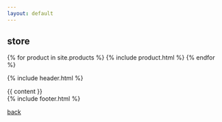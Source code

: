 ```yaml
---
layout: default
---
```


## store

{% for product in site.products %}
{% include product.html %}
{% endfor %}

{% include header.html %}
 <main class="main">
 <div class="products">
{{ content }}
 </div>
 </main>
 {% include footer.html %}

[back](./)
